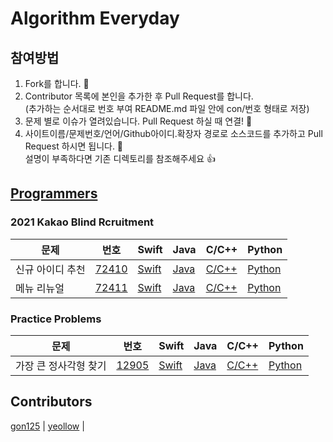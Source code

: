 # Algorithm Everyday

## 참여방법
1. Fork를 합니다. 🍴
2. Contributor 목록에 본인을 추가한 후 Pull Request를 합니다. <br> (추가하는 순서대로 번호 부여 README.md 파일 안에 con/번호 형태로 저장)
3. 문제 별로 이슈가 열려있습니다. Pull Request 하실 때 연결! 👻
3. 사이트이름/문제번호/언어/Github아이디.확장자 경로로 소스코드를 추가하고 Pull Request 하시면 됩니다. 🐥 <br> 설명이 부족하다면 기존 디렉토리를 참조해주세요 👍

## [Programmers](https://programmers.co.kr)
### 2021 Kakao Blind Rcruitment
| 문제 | 번호 | Swift | Java | C/C++ | Python |
| --- | --- | ----- | ---- | ----- | ------- |
| 신규 아이디 추천 | [72410][p/72410] | [Swift][p/72410/swift] | [Java][p/72410/java] | [C/C++][p/72410/cpp] | [Python][p/72410/python] |
| 메뉴 리뉴얼 | [72411][p/72411] | [Swift][p/72411/swift] | [Java][p/72411/java] | [C/C++][p/72411/cpp] | [Python][p/72411/python] |

[comment]: <> (p/72411 | 메뉴 리뉴얼)
[p/72411]: https://programmers.co.kr/learn/courses/30/lessons/72411
[p/72411/swift]: /programmers/72411/swift
[p/72411/java]: /programmers/72411/java
[p/72411/cpp]: /programmers/72411/cpp
[p/72411/python]: /programmers/72411/python

[comment]: <> (p/72410 | 신규 아이디 추천)
[p/72410]: https://programmers.co.kr/learn/courses/30/lessons/72410
[comment]: <> (예시: [사이트ID/문제번호/언어]: /사이트이름/문제번호/언어)
[p/72410/swift]: /programmers/72410/swift
[p/72410/java]: /programmers/72410/java
[p/72410/cpp]: /programmers/72410/cpp
[p/72410/python]: /programmers/72410/python

### Practice Problems
| 문제 | 번호 | Swift | Java | C/C++ | Python |
| --- | --- | ----- | ---- | ----- | ------- |
| 가장 큰 정사각형 찾기 | [12905][p/12905] | [Swift][p/12905/swift] | [Java][p/12905/java] | [C/C++][p/12905/cpp] | [Python][p/12905/python] |

[comment]: <> (p/12905 | 가장 큰 정사각형 찾기)
[p/12905]: https://programmers.co.kr/learn/courses/30/lessons/12905
[p/12905/swift]: /programmers/12905/swift
[p/12905/java]: /programmers/12905/java
[p/12905/cpp]: /programmers/12905/cpp
[p/12905/python]: /programmers/12905/python


## Contributors
[gon125][con/1] | [yeollow][con/2] | 

[comment]: <> (예시: con/본인 원하는 번호: 깃허브 링크)
[con/1]: https://github.com/gon125
[con/2]: https://github.com/yeollow
